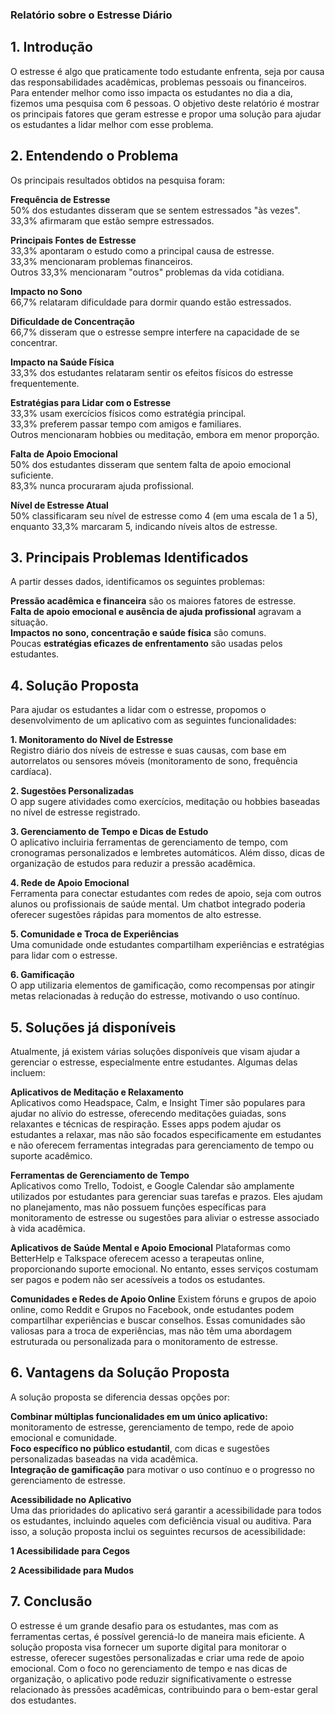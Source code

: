 ### Relatório sobre o Estresse Diário<br/>
## 1. Introdução<br/>
O estresse é algo que praticamente todo estudante enfrenta, seja por causa das responsabilidades acadêmicas, problemas pessoais ou financeiros. Para entender melhor como isso impacta os estudantes no dia a dia, fizemos uma pesquisa com 6 pessoas. O objetivo deste relatório é mostrar os principais fatores que geram estresse e propor uma solução para ajudar os estudantes a lidar melhor com esse problema.<br/>
## 2. Entendendo o Problema<br/>
Os principais resultados obtidos na pesquisa foram:<br/>

**Frequência de Estresse**<br/>
50% dos estudantes disseram que se sentem estressados "às vezes".<br/>
33,3% afirmaram que estão sempre estressados.<br/>

**Principais Fontes de Estresse**<br/>
33,3% apontaram o estudo como a principal causa de estresse.<br/>
33,3% mencionaram problemas financeiros.<br/>
Outros 33,3% mencionaram "outros" problemas da vida cotidiana.<br/>

**Impacto no Sono**<br/>
66,7% relataram dificuldade para dormir quando estão estressados.<br/>

**Dificuldade de Concentração**<br/>
66,7% disseram que o estresse sempre interfere na capacidade de se concentrar.<br/>

**Impacto na Saúde Física**<br/>
33,3% dos estudantes relataram sentir os efeitos físicos do estresse frequentemente.<br/>

**Estratégias para Lidar com o Estresse**<br/>
33,3% usam exercícios físicos como estratégia principal.<br/>
33,3% preferem passar tempo com amigos e familiares.<br/>
Outros mencionaram hobbies ou meditação, embora em menor proporção.<br/>

**Falta de Apoio Emocional**<br/>
50% dos estudantes disseram que sentem falta de apoio emocional suficiente.<br/>
83,3% nunca procuraram ajuda profissional.<br/>

**Nível de Estresse Atual**<br/>
50% classificaram seu nível de estresse como 4 (em uma escala de 1 a 5), enquanto 33,3% marcaram 5, indicando níveis altos de estresse.<br/>
## 3. Principais Problemas Identificados<br/>
A partir desses dados, identificamos os seguintes problemas:<br/>

**Pressão acadêmica e financeira** são os maiores fatores de estresse.<br/>
**Falta de apoio emocional e ausência de ajuda profissional** agravam a situação.<br/>
**Impactos no sono, concentração e saúde física** são comuns.<br/>
Poucas **estratégias eficazes de enfrentamento** são usadas pelos estudantes.<br/>
## 4. Solução Proposta<br/>
Para ajudar os estudantes a lidar com o estresse, propomos o desenvolvimento de um aplicativo com as seguintes funcionalidades:<br/>

**1. Monitoramento do Nível de Estresse**<br/>
Registro diário dos níveis de estresse e suas causas, com base em autorrelatos ou sensores móveis (monitoramento de sono, frequência cardíaca).<br/>

**2. Sugestões Personalizadas**<br/>
O app sugere atividades como exercícios, meditação ou hobbies baseadas no nível de estresse registrado.<br/>

**3. Gerenciamento de Tempo e Dicas de Estudo**<br/>
O aplicativo incluiria ferramentas de gerenciamento de tempo, com cronogramas personalizados e lembretes automáticos.
Além disso, dicas de organização de estudos para reduzir a pressão acadêmica.<br/>

**4. Rede de Apoio Emocional**<br/>
Ferramenta para conectar estudantes com redes de apoio, seja com outros alunos ou profissionais de saúde mental.
Um chatbot integrado poderia oferecer sugestões rápidas para momentos de alto estresse.<br/>

**5. Comunidade e Troca de Experiências**<br/>
Uma comunidade onde estudantes compartilham experiências e estratégias para lidar com o estresse.<br/>

**6. Gamificação**<br/>
O app utilizaria elementos de gamificação, como recompensas por atingir metas relacionadas à redução do estresse, motivando o uso contínuo.<br/>

## 5. Soluções já disponíveis<br/>
Atualmente, já existem várias soluções disponíveis que visam ajudar a gerenciar o estresse, especialmente entre estudantes. Algumas delas incluem:<br/>

**Aplicativos de Meditação e Relaxamento**<br/>
Aplicativos como Headspace, Calm, e Insight Timer são populares para ajudar no alívio do estresse, oferecendo meditações guiadas, sons relaxantes e técnicas de respiração. Esses apps podem ajudar os estudantes a relaxar, mas não são focados especificamente em estudantes e não oferecem ferramentas integradas para gerenciamento de tempo ou suporte acadêmico.<br/>

**Ferramentas de Gerenciamento de Tempo**<br/>
Aplicativos como Trello, Todoist, e Google Calendar são amplamente utilizados por estudantes para gerenciar suas tarefas e prazos. Eles ajudam no planejamento, mas não possuem funções específicas para monitoramento de estresse ou sugestões para aliviar o estresse associado à vida acadêmica.<br/>

**Aplicativos de Saúde Mental e Apoio Emocional**
Plataformas como BetterHelp e Talkspace oferecem acesso a terapeutas online, proporcionando suporte emocional. No entanto, esses serviços costumam ser pagos e podem não ser acessíveis a todos os estudantes.<br/>

**Comunidades e Redes de Apoio Online**
Existem fóruns e grupos de apoio online, como Reddit e Grupos no Facebook, onde estudantes podem compartilhar experiências e buscar conselhos. Essas comunidades são valiosas para a troca de experiências, mas não têm uma abordagem estruturada ou personalizada para o monitoramento de estresse.<br/>

## 6. Vantagens da Solução Proposta<br/>
A solução proposta se diferencia dessas opções por:<br/>

**Combinar múltiplas funcionalidades em um único aplicativo:** monitoramento de estresse, gerenciamento de tempo, rede de apoio emocional e comunidade.<br/>
**Foco específico no público estudantil**, com dicas e sugestões personalizadas baseadas na vida acadêmica.<br/>
**Integração de gamificação** para motivar o uso contínuo e o progresso no gerenciamento de estresse.<br/>

**Acessibilidade no Aplicativo**<br/>
Uma das prioridades do aplicativo será garantir a acessibilidade para todos os estudantes, incluindo aqueles com deficiência visual ou auditiva. Para isso, a solução proposta inclui os seguintes recursos de acessibilidade:<br/>

**1 Acessibilidade para Cegos**<br/>

**2 Acessibilidade para Mudos**<br/>

## 7. Conclusão<br/>
O estresse é um grande desafio para os estudantes, mas com as ferramentas certas, é possível gerenciá-lo de maneira mais eficiente. A solução proposta visa fornecer um suporte digital para monitorar o estresse, oferecer sugestões personalizadas e criar uma rede de apoio emocional. Com o foco no gerenciamento de tempo e nas dicas de organização, o aplicativo pode reduzir significativamente o estresse relacionado às pressões acadêmicas, contribuindo para o bem-estar geral dos estudantes.<br/>
